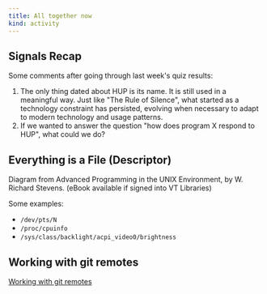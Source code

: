 ```yaml
---
title: All together now
kind: activity
---
```


## Signals Recap

Some comments after going through last week's quiz results:

1. The only thing dated about HUP is its name. It is still used in a
   meaningful way. Just like "The Rule of Silence", what started as a
   technology constraint has persisted, evolving when necessary to
   adapt to modern technology and usage patterns.
2. If we wanted to answer the question "how does program X respond to
   HUP", what could we do?

## Everything is a File (Descriptor)

Diagram from Advanced Programming in the UNIX Environment, by
W. Richard Stevens. (eBook available if signed into VT Libraries)

Some examples:

- `/dev/pts/N`
- `/proc/cpuinfo`
- `/sys/class/backlight/acpi_video0/brightness`

## Working with git remotes

[Working with git remotes](/activities/inclass_git_remote/)
